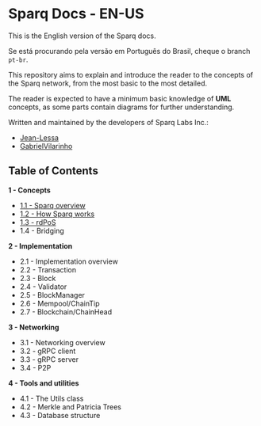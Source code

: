 # Sparq Docs - EN-US

This is the English version of the Sparq docs.

Se está procurando pela versão em Português do Brasil, cheque o branch `pt-br`.

This repository aims to explain and introduce the reader to the concepts of the Sparq network, from the most basic to the most detailed.

The reader is expected to have a minimum basic knowledge of **UML** concepts, as some parts contain diagrams for further understanding.

Written and maintained by the developers of Sparq Labs Inc.:

* [Jean-Lessa](https://github.com/Jean-Lessa)
* [GabrielVilarinho](https://github.com/GabrielVilarinho)

## Table of Contents

**1 - Concepts**
* [1.1 - Sparq overview](ch1/1-1.md)
* [1.2 - How Sparq works](ch1/1-2.md)
* [1.3 - rdPoS](ch1/1-3.md)
* 1.4 - Bridging

**2 - Implementation**
* 2.1 - Implementation overview
* 2.2 - Transaction
* 2.3 - Block
* 2.4 - Validator
* 2.5 - BlockManager
* 2.6 - Mempool/ChainTip
* 2.7 - Blockchain/ChainHead

**3 - Networking**
* 3.1 - Networking overview
* 3.2 - gRPC client
* 3.3 - gRPC server
* 3.4 - P2P

**4 - Tools and utilities**
* 4.1 - The Utils class
* 4.2 - Merkle and Patricia Trees
* 4.3 - Database structure

